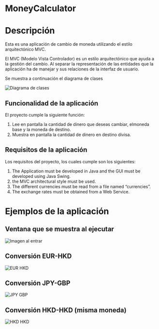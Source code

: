 # MoneyCalculator

# Descripción

Esta es una aplicación de cambio de moneda utilizando el estilo arquitectónico MVC.

El MVC (Modelo Vista Controlador) es un estilo arquitectónico que ayuda a la gestión del cambio. Al separar la representación de las entidades que la aplicación ha de manejar y sus relaciones de la interfaz de usuario.

Se muestra a continuación el diagrama de clases

![Diagrama de clases](https://github.com/FerPellicerKatas/MoneyCalculator/blob/master/MoneyCalculator%20Diagrama%20Clases.png)

## Funcionalidad de la aplicación
El proyecto cumple la siguiente función:
1. Lee en pantalla la cantidad de dinero que deseas cambiar, elmoneda base y la moneda de destino.
2. Muestra en pantalla la cantidad de dinero en destino divisa.

## Requisitos de la aplicación
Los requisitos del proyecto, los cuales cumple son los siguientes:
1. The Application must be developed in Java and the GUI must be developed using Java Swing.
2. the MVC architectural style must be used.
3. The different currencies must be read from a file named “currencies”.
4. The exchange rates must be obtained from a Web Service.

# Ejemplos de la aplicación

## Ventana que se muestra al ejecutar
![Imagen al entrar](https://github.com/FerPellicerKatas/MoneyCalculator/blob/master/imagenes%20ejemplo/pred.png)

## Conversión EUR-HKD
![EUR HKD](https://github.com/FerPellicerKatas/MoneyCalculator/blob/master/imagenes%20ejemplo/eur-hkd.png)

## Conversión JPY-GBP
![JPY GBP](https://github.com/FerPellicerKatas/MoneyCalculator/blob/master/imagenes%20ejemplo/yen-lib.png)

## Conversión HKD-HKD (misma moneda)
![HKD HKD](https://github.com/FerPellicerKatas/MoneyCalculator/blob/master/imagenes%20ejemplo/dolhon-dolhon.png)
